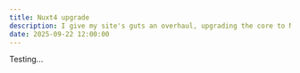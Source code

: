 ```yaml
---
title: Nuxt4 upgrade
description: I give my site's guts an overhaul, upgrading the core to Nuxt 4.x and NuxtContent 3.x
date: 2025-09-22 12:00:00
---
```


Testing...